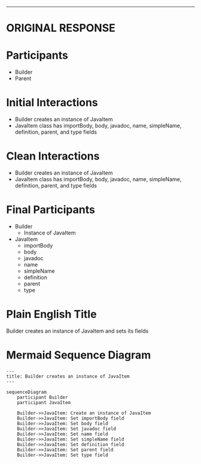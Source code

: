 ----
# ORIGINAL RESPONSE 
# Participants

* Builder
* Parent

# Initial Interactions

* Builder creates an instance of JavaItem
* JavaItem class has importBody, body, javadoc, name, simpleName, definition, parent, and type fields

# Clean Interactions

* Builder creates an instance of JavaItem
* JavaItem class has importBody, body, javadoc, name, simpleName, definition, parent, and type fields

# Final Participants

* Builder
  * Instance of JavaItem
* JavaItem
  * importBody
  * body
  * javadoc
  * name
  * simpleName
  * definition
  * parent
  * type

# Plain English Title

Builder creates an instance of JavaItem and sets its fields

# Mermaid Sequence Diagram

```mermaid
---
title: Builder creates an instance of JavaItem
---

sequenceDiagram
    participant Builder
    participant JavaItem

    Builder->>JavaItem: Create an instance of JavaItem
    Builder->>JavaItem: Set importBody field
    Builder->>JavaItem: Set body field
    Builder->>JavaItem: Set javadoc field
    Builder->>JavaItem: Set name field
    Builder->>JavaItem: Set simpleName field
    Builder->>JavaItem: Set definition field
    Builder->>JavaItem: Set parent field
    Builder->>JavaItem: Set type field
```

